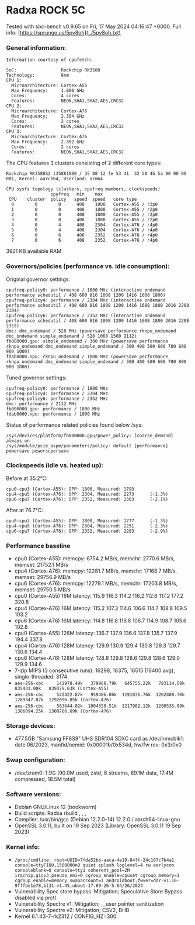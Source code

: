 # Radxa ROCK 5C

Tested with sbc-bench v0.9.65 on Fri, 17 May 2024 04:16:47 +0000. Full info: [https://sprunge.us/5pv8oh](../5pv8oh.txt)

### General information:

    Information courtesy of cpufetch:
    
    SoC:                 Rockchip RK3588
    Technology:          8nm
    CPU 1:
      Microarchitecture: Cortex-A55
      Max Frequency:     1.800 GHz
      Cores:             4 cores
      Features:          NEON,SHA1,SHA2,AES,CRC32
    CPU 2:
      Microarchitecture: Cortex-A76
      Max Frequency:     2.304 GHz
      Cores:             2 cores
      Features:          NEON,SHA1,SHA2,AES,CRC32
    CPU 3:
      Microarchitecture: Cortex-A76
      Max Frequency:     2.352 GHz
      Cores:             2 cores
      Features:          NEON,SHA1,SHA2,AES,CRC32
    
The CPU features 3 clusters consisting of 2 different core types:

    Rockchip RK3588S2 (35881000 / 35 88 12 fe 53 41  32 58 4b 5a 00 00 00 00), Kernel: aarch64, Userland: arm64
    
    CPU sysfs topology (clusters, cpufreq members, clockspeeds)
                     cpufreq   min    max
     CPU    cluster  policy   speed  speed   core type
      0        0        0      408    1800   Cortex-A55 / r2p0
      1        0        0      408    1800   Cortex-A55 / r2p0
      2        0        0      408    1800   Cortex-A55 / r2p0
      3        0        0      408    1800   Cortex-A55 / r2p0
      4        0        4      408    2304   Cortex-A76 / r4p0
      5        0        4      408    2304   Cortex-A76 / r4p0
      6        0        6      408    2352   Cortex-A76 / r4p0
      7        0        6      408    2352   Cortex-A76 / r4p0

3921 KB available RAM

### Governors/policies (performance vs. idle consumption):

Original governor settings:

    cpufreq-policy0: performance / 1800 MHz (interactive ondemand performance schedutil / 408 600 816 1008 1200 1416 1608 1800)
    cpufreq-policy4: performance / 2304 MHz (interactive ondemand performance schedutil / 408 600 816 1008 1200 1416 1608 1800 2016 2208 2304)
    cpufreq-policy6: performance / 2352 MHz (interactive ondemand performance schedutil / 408 600 816 1008 1200 1416 1608 1800 2016 2208 2352)
    dmc: dmc_ondemand / 528 MHz (powersave performance rknpu_ondemand dmc_ondemand simple_ondemand / 528 1068 1560 2112)
    fb000000.gpu: simple_ondemand / 300 MHz (powersave performance rknpu_ondemand dmc_ondemand simple_ondemand / 300 400 500 600 700 800 900 1000)
    fdab0000.npu: rknpu_ondemand / 1000 MHz (powersave performance rknpu_ondemand dmc_ondemand simple_ondemand / 300 400 500 600 700 800 900 1000)

Tuned governor settings:

    cpufreq-policy0: performance / 1800 MHz
    cpufreq-policy4: performance / 2304 MHz
    cpufreq-policy6: performance / 2352 MHz
    dmc: performance / 2112 MHz
    fb000000.gpu: performance / 1000 MHz
    fdab0000.npu: performance / 1000 MHz

Status of performance related policies found below /sys:

    /sys/devices/platform/fb000000.gpu/power_policy: [coarse_demand] always_on
    /sys/module/pcie_aspm/parameters/policy: default [performance] powersave powersupersave

### Clockspeeds (idle vs. heated up):

Before at 35.2°C:

    cpu0-cpu3 (Cortex-A55): OPP: 1800, Measured: 1793 
    cpu4-cpu5 (Cortex-A76): OPP: 2304, Measured: 2273      (-1.3%)
    cpu6-cpu7 (Cortex-A76): OPP: 2352, Measured: 2303      (-2.1%)

After at 76.7°C:

    cpu0-cpu3 (Cortex-A55): OPP: 1800, Measured: 1777      (-1.3%)
    cpu4-cpu5 (Cortex-A76): OPP: 2304, Measured: 2251      (-2.3%)
    cpu6-cpu7 (Cortex-A76): OPP: 2352, Measured: 2283      (-2.9%)

### Performance baseline

  * cpu0 (Cortex-A55): memcpy: 6754.2 MB/s, memchr: 2770.6 MB/s, memset: 21752.1 MB/s
  * cpu4 (Cortex-A76): memcpy: 12281.7 MB/s, memchr: 17168.7 MB/s, memset: 29756.9 MB/s
  * cpu6 (Cortex-A76): memcpy: 12279.1 MB/s, memchr: 17203.8 MB/s, memset: 29750.5 MB/s
  * cpu0 (Cortex-A55) 16M latency: 115.9 116.3 114.2 116.2 112.6 117.2 177.2 320.8 
  * cpu4 (Cortex-A76) 16M latency: 115.2 107.3 114.6 106.6 114.7 108.8 109.5 103.2 
  * cpu6 (Cortex-A76) 16M latency: 114.8 116.8 116.8 106.7 114.9 108.7 105.6 102.8 
  * cpu0 (Cortex-A55) 128M latency: 136.7 137.9 136.6 137.8 135.7 137.9 194.4 337.8 
  * cpu4 (Cortex-A76) 128M latency: 129.9 130.9 129.4 130.8 129.3 129.7 130.6 134.4 
  * cpu6 (Cortex-A76) 128M latency: 128.8 129.8 128.6 129.8 128.6 129.0 129.9 134.6 
  * 7-zip MIPS (3 consecutive runs): 16298, 16375, 16515 (16400 avg), single-threaded: 3174
  * `aes-256-cbc     142978.49k   379968.79k   645755.22k   783114.58k   835431.08k   839379.63k (Cortex-A55)`
  * `aes-256-cbc     522422.87k   959406.06k  1191036.76k  1262408.70k  1289347.07k  1292096.85k (Cortex-A76)`
  * `aes-256-cbc     563644.82k  1004550.51k  1217982.12k  1280535.89k  1306094.25k  1308786.69k (Cortex-A76)`

### Storage devices:

  * 477.5GB "Samsung FF8S9" UHS SDR104 SDXC card as /dev/mmcblk1: date 06/2023, manfid/oemid: 0x00001b/0x534d, hw/fw rev: 0x3/0x0

### Swap configuration:

  * /dev/zram0: 1.9G (90.0M used, zstd, 8 streams, 89.1M data, 17.4M compressed, 18.5M total)

### Software versions:

  * Debian GNU/Linux 12 (bookworm)
  * Build scripts: Radxa rbuild , ,  ,   
  * Compiler: /usr/bin/gcc (Debian 12.2.0-14) 12.2.0 / aarch64-linux-gnu
  * OpenSSL 3.0.11, built on 19 Sep 2023 (Library: OpenSSL 3.0.11 19 Sep 2023)    

### Kernel info:

  * `/proc/cmdline: root=UUID=7fda52bb-aaca-4e19-84ff-24c167c7b4a1 console=ttyFIQ0,1500000n8 quiet splash loglevel=4 rw earlycon consoleblank=0 console=tty1 coherent_pool=2M irqchip.gicv3_pseudo_nmi=0 cgroup_enable=cpuset cgroup_memory=1 cgroup_enable=memory swapaccount=1 androidboot.fwver=ddr-v1.16-9fffbe1e78,bl31-v1.45,uboot-17.09-26-5-04/26/2024`
  * Vulnerability Spec store bypass: Mitigation; Speculative Store Bypass disabled via prctl
  * Vulnerability Spectre v1:        Mitigation; __user pointer sanitization
  * Vulnerability Spectre v2:        Mitigation; CSV2, BHB
  * Kernel 6.1.43-7-rk2312 / CONFIG_HZ=300
